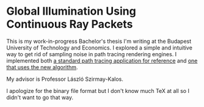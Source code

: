 # Global Illumination Using Continuous Ray Packets

This is my work-in-progress Bachelor's thesis I'm writing at the Budapest
University of Technology and Economics.
I explored a simple and intuitive way to get rid of sampling noise in path
tracing rendering engines. I implemented both [a standard path tracing
application for reference][1] and [one that uses the new algorithm][2].

My advisor is Professor László Szirmay-Kalos.

I apologize for the binary file format but I don't know much TeX at all so
I didn't want to go that way.

[1]: https://github.com/nilthehuman/Retra
[2]: https://github.com/nilthehuman/Silence

